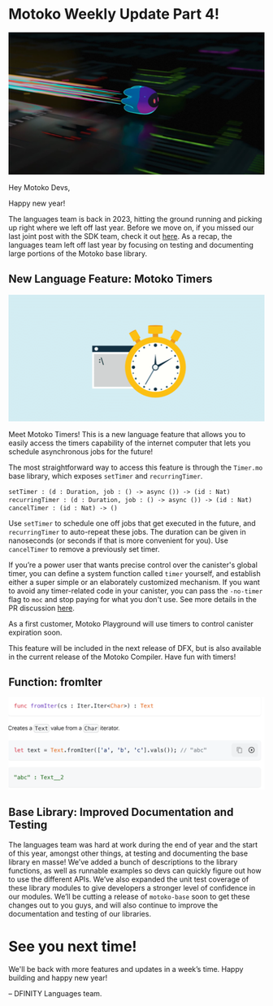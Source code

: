 # Motoko Weekly Update Part 4!

![Header image](../_assets/motoko-2.png)

Hey Motoko Devs,

Happy new year!

The languages team is back in 2023, hitting the ground running and picking up right where we left off last year. Before
we move on, if you missed our last joint post with the SDK team, check it
out [here](https://forum.dfinity.org/t/sdk-motoko-weekly-update-part-3/17553). As a recap, the languages team left off
last year by focusing on testing and documenting large portions of the Motoko base library.

## New Language Feature: Motoko Timers

![Header image](../_assets/timers.png)

Meet Motoko Timers! This is a new language feature that allows you to easily access the timers capability of the
internet computer that lets you schedule asynchronous jobs for the future!

The most straightforward way to access this feature is through the `Timer.mo` base library, which exposes `setTimer`
and `recurringTimer`.

```
setTimer : (d : Duration, job : () -> async ()) -> (id : Nat)
recurringTimer : (d : Duration, job : () -> async ()) -> (id : Nat)
cancelTimer : (id : Nat) -> ()
```

Use `setTimer` to schedule one off jobs that get executed in the future, and `recurringTimer` to auto-repeat these jobs.
The duration can be given in nanoseconds (or seconds if that is more convenient for you). Use `cancelTimer` to remove a
previously set timer.

If you’re a power user that wants precise control over the canister's global timer, you can define a system function
called `timer` yourself, and establish either a super simple or an elaborately customized mechanism. If you want to
avoid any timer-related code in your canister, you can pass the `-no-timer` flag to `moc` and stop paying for what you
don't use. See more details in the PR discussion [here](https://github.com/dfinity/motoko/pull/3542).

As a first customer, Motoko Playground will use timers to control canister expiration soon.

This feature will be included in the next release of DFX, but is also available in the current release of the Motoko
Compiler. Have fun with timers!

## Function: fromIter
![Header image](../_assets/fromiter.png)

## Base Library: Improved Documentation and Testing

The languages team was hard at work during the end of year and the start of this year, amongst other things, at testing
and documenting the base library en masse! We’ve added a bunch of descriptions to the library functions, as well as
runnable examples so devs can quickly figure out how to use the different APIs. We’ve also expanded the unit test
coverage of these library modules to give developers a stronger level of confidence in our modules. We’ll be cutting a
release of `motoko-base` soon to get these changes out to you guys, and will also continue to improve the documentation
and testing of our libraries.

# See you next time!

We'll be back with more features and updates in a week’s time. Happy building and happy new year!

– DFINITY Languages team.
